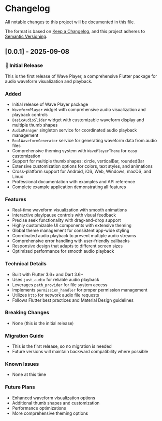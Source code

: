 # Changelog

All notable changes to this project will be documented in this file.

The format is based on [Keep a Changelog](https://keepachangelog.com/en/1.0.0/),
and this project adheres to [Semantic Versioning](https://semver.org/spec/v2.0.0.html).

## [0.0.1] - 2025-09-08

### 🎉 Initial Release

This is the first release of Wave Player, a comprehensive Flutter package for audio waveform visualization and playback.

### Added
- Initial release of Wave Player package
- `WaveformPlayer` widget with comprehensive audio visualization and playback controls
- `BasicAudioSlider` widget with customizable waveform display and multiple thumb shapes
- `AudioManager` singleton service for coordinated audio playback management
- `RealWaveformGenerator` service for generating waveform data from audio files
- Comprehensive theming system with `WavePlayerTheme` for easy customization
- Support for multiple thumb shapes: circle, verticalBar, roundedBar
- Extensive customization options for colors, text styles, and animations
- Cross-platform support for Android, iOS, Web, Windows, macOS, and Linux
- Professional documentation with examples and API reference
- Complete example application demonstrating all features

### Features
- Real-time waveform visualization with smooth animations
- Interactive play/pause controls with visual feedback
- Precise seek functionality with drag-and-drop support
- Highly customizable UI components with extensive theming
- Global theme management for consistent app-wide styling
- Coordinated audio playback to prevent multiple audio streams
- Comprehensive error handling with user-friendly callbacks
- Responsive design that adapts to different screen sizes
- Optimized performance for smooth audio playback

### Technical Details
- Built with Flutter 3.6+ and Dart 3.6+
- Uses `just_audio` for reliable audio playback
- Leverages `path_provider` for file system access
- Implements `permission_handler` for proper permission management
- Utilizes `http` for network audio file requests
- Follows Flutter best practices and Material Design guidelines

### Breaking Changes
- None (this is the initial release)

### Migration Guide
- This is the first release, so no migration is needed
- Future versions will maintain backward compatibility where possible

### Known Issues
- None at this time

### Future Plans
- Enhanced waveform visualization options
- Additional thumb shapes and customization
- Performance optimizations
- More comprehensive theming options